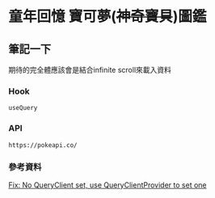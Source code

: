 # 童年回憶 寶可夢(~~神奇寶貝~~)圖鑑

## 筆記一下

期待的完全體應該會是結合infinite scroll來載入資料

### Hook
```
useQuery
```

### API
```
https://pokeapi.co/
```

### 參考資料
[Fix: No QueryClient set, use QueryClientProvider to set one](https://dev.to/calvin087/fix-no-queryclient-set-use-queryclientprovider-to-set-one-2hlb)

